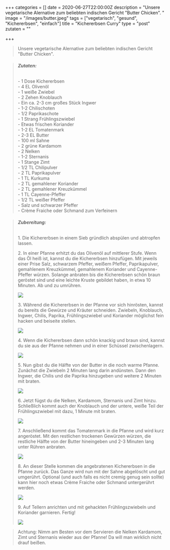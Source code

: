 +++
categories = []
date = 2020-06-27T22:00:00Z
description = "Unsere vegetarische Alernative zum beliebten indischen Gericht \"Butter Chicken\". "
image = "/images/butter.jpeg"
tags = ["vegetarisch", "gesund", "Kichererbsen", "einfach"]
title = "Kichererbsen Curry"
type = "post"
zutaten = ""

+++
> Unsere vegetarische Alernative zum beliebten indischen Gericht "Butter Chicken".

> ###### **Zutaten:**
>
> \- 1 Dose Kichererbsen  
> \- 4 EL Olivenöl  
> \- 1 weiße Zwiebel  
> \- 2 Zehen Knoblauch  
> \- Ein ca. 2-3 cm großes Stück Ingwer  
> \- 1-2 Chilischoten  
> \- 1/2 Paprikaschote  
> \- 1 Strang Frühlingszwiebel  
> \- Etwas frischen Koriander  
> \- 1-2 EL Tomatenmark  
> \- 2-3 EL Butter  
> \- 100 ml Sahne  
> \- 2 grüne Kardamom  
> \- 2 Nelken  
> \- 1-2 Sternanis  
> \- 1 Stange Zimt  
> \- 1/2 TL Chilipulver  
> \- 2 TL Paprikapulver  
> \- 1 TL Kurkuma  
> \- 2 TL gemahlener Koriander  
> \- 2 TL gemahlener Kreuzkümmel  
> \- 1 TL Cayenne-Pfeffer  
> \- 1/2 TL weißer Pfeffer  
> \- Salz und schwarzer Pfeffer  
> \- Crème Fraiche oder Schmand zum Verfeinern

> ###### **Zubereitung:**
>
> 1\. Die Kichererbsen in einem Sieb gründlich abspülen und abtropfen lassen.
>
> 2\. In einer Pfanne erhitzt du das Olivenöl auf mittlerer Stufe. Wenn das Öl heiß ist, kannst du die Kichererbsen hinzufügen. Mit jeweils einer Prise Salz, schwarzem Pfeffer, weißem Pfeffer, Paprikapulver, gemahlenem Kreuzkümmel, gemahlenem Koriander und Cayenne-Pfeffer würzen. Solange anbraten bis die Kichererbsen schön braun geröstet sind und eine leichte Kruste gebildet haben, in etwa 10 Minuten. Ab und zu umrühren.
>
> ![](/images/butter6.jpeg)
>
> 3\. Während die Kichererbsen in der Pfanne vor sich hinrösten, kannst du bereits die Gewürze und Kräuter schneiden. Zwiebeln, Knoblauch, Ingwer, Chilis, Paprika, Frühlingszwiebel und Koriander möglichst fein hacken und beiseite stellen.
>
> ![](/images/butter4.jpeg)
>
> 4\. Wenn die Kichererbsen dann schön knackig und braun sind, kannst du sie aus der Pfanne nehmen und in einer Schüssel zwischenlagern.
>
> ![](/images/butter5.jpeg)
>
> 5\. Nun gibst du die Hälfte von der Butter in die noch warme Pfanne. Zunächst die Zwiebeln 2 Minuten lang darin andünsten. Dann den Ingwer, die Chilis und die Paprika hinzugeben und weitere 2 Minuten mit braten.
>
> ![](/images/butter1.gif)
>
> 6\. Jetzt fügst du die Nelken, Kardamom, Sternanis und Zimt hinzu. Schließlich kommt auch der Knoblauch und der untere, weiße Teil der Frühlingszwiebel mit dazu, 1 Minute mit braten.
>
> ![](/images/butter3.jpeg)
>
> 7\. Anschließend kommt das Tomatenmark in die Pfanne und wird kurz angeröstet. Mit den restlichen trockenen Gewürzen würzen, die restliche Hälfte von der Butter hineingeben und 2-3 Minuten lang unter Rühren anbraten.
>
> ![](/images/butter2.gif)
>
> 8\. An dieser Stelle kommen die angebratenen Kichererbsen in die Pfanne zurück. Das Ganze wird nun mit der Sahne abgelöscht und gut umgerührt. Optional (und auch falls es nicht cremig genug sein sollte) kann hier noch etwas Crème Fraiche oder Schmand untergerührt werden.
>
> ![](/images/butter4.gif)
>
> 9\. Auf Tellern anrichten und mit gehackten Frühlingszwiebeln und Koriander garnieren. Fertig!
>
> ![](/images/butter2.jpeg)

> Achtung: Nimm am Besten vor dem Servieren die Nelken Kardamom, Zimt und Sternanis wieder aus der Pfanne! Da will man wirklich nicht drauf beißen.